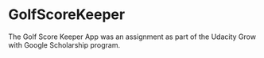 # GolfScoreKeeper

The Golf Score Keeper App was an assignment as part of the Udacity Grow with Google Scholarship program.
